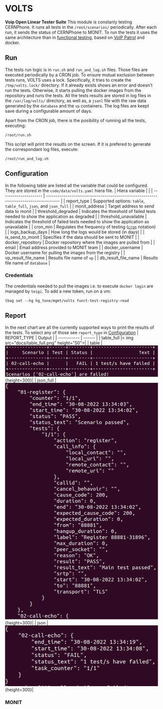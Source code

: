 # VOLTS
**Voip Open Linear Tester Suite**
This module is constanly testing CERNPhone. It runs all tests in the `/root/scenarios/` periodically. After each run, it sends the status of CERNPhone to MONIT. To run the tests it uses the same architecture than in [functional testing](https://gitlab.cern.ch/cernphone/functional-testing), based on [VoIP Patrol](https://github.com/igorolhovskiy/voip_patrol) and docker.

## Run
The tests run logic is in `run.sh` and `run_and_log.sh` files.
Those files are executed periodically by a CRON job.
To ensure mutual exclusion between tests runs, VOLTS uses a lock. Specifically, it tries to create the `/tmp/volts.lock/` directory. If it already exists shows an error and doesn't run the tests.
Otherwise, it starts pulling the docker images from the repository and runs the tests.
All the tests results are stored in log files in the `/var/log/volts/` directory, as well as, a `jsonl` file with the raw data generated by the `database` and the `vp` containers.
The log files are keept save during a configurable amount of days.

Apart from the CRON job, there is the posibility of running all the tests, executing:
```
/root/run.sh
```
This script will print the results on the screen. If it is prefered to generate the correspondant log files, execute:
```
/root/run_and_log.sh
```



## Configuration
In the following table are listed all the variable that could be configured. They are stored in the `code/data/volts.yaml` hiera file.
| Hiera variable        |                                                                                       |
| --------------------- | ------------------------------------------------------------------------------------- |
| report_type           | Supported options: `table`, `table_full`, `json`, and `json_full`                     |
| monit_address         | Target address to send data to monit                                                  |
| threshold_degraded    | Indicates the threshold of failed tests needed to show the application as degraded    |
| threshold_unavailable | Indicates the threshold of failed tests needed to show the application as unavailable |
| cron_min              | Regulates the frequency of testing ([`cron`](https://crontab.guru/) notation)         |
| logs_backup_days      | How long the logs would be stored (in days)                                           |
| is_send_to_monit      | Specifies if the data should be sent to MONIT                                         |
| docker_repository     | Docker repository where the images are pulled from                                    |
| email                 | Email address provided to MONIT team                                                  |
| docker_username       | Docker username for pulling the images from the registry                              |
| vp_result_file_name   | Results file name of `vp`                                                             |
| db_result_file_name   | Results file name of `database`                                                       |

### Credentials
The credentials needed to pull the images i.e. to execute `docker login` are managed by `teigi`.
To add a new token, run on a vm:
```
tbag set --hg hg_tone/mgmt/volts funct-test-registry-read
```

## Report
In the next chart are all the currently supported ways to print the results of the tests. To select any of those see `report_type` in [Configuration](#configuration)
| REPORT_TYPE | Output |
| ----------- | ------ |
| table_full  |< img src="docs/table_full.png" height="50">|
| table       |![](docs/table.png){height=300}|
| json_full   |![](docs/json_full.png){height=300}|
| json        |![](docs/json.png){height=300}|

### MONIT


